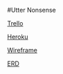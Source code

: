 #Utter Nonsense

[Trello](https://trello.com/b/Qk5L7lbY/project-two-ga)

[Heroku](https://project-two-rose-egle.herokuapp.com/ )

[Wireframe](wireframe.jpg)

[ERD](ERD.jpg) 
